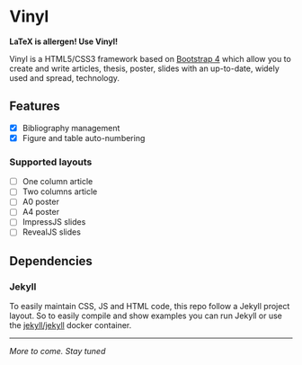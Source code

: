 # Vinyl

**LaTeX is allergen! Use Vinyl!**

Vinyl is a HTML5/CSS3 framework based on [Bootstrap 4](http://v4-alpha.getbootstrap.com/) which allow you to create and write articles, thesis, poster, slides with an up-to-date, widely used and spread, technology.

## Features

- [x] Bibliography management
- [x] Figure and table auto-numbering

### Supported layouts

- [ ] One column article
- [ ] Two columns article
- [ ] A0 poster
- [ ] A4 poster
- [ ] ImpressJS slides
- [ ] RevealJS slides

## Dependencies

### Jekyll

To easily maintain CSS, JS and HTML code, this repo follow a Jekyll project layout. So to easily compile and show examples you can run Jekyll or use the [jekyll/jekyll](https://hub.docker.com/r/jekyll/jekyll/) docker container.

____

_More to come. Stay tuned_

